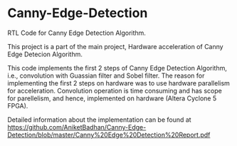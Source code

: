 # Canny-Edge-Detection
RTL Code for Canny Edge Detection Algorithm. 

This project is a part of the main project, Hardware acceleration of Canny Edge Detecion Algorithm.

This code implements the first 2 steps of Canny Edge Detection Algorithm, i.e., convolution with Guassian filter and Sobel filter.
The reason for implementing the first 2 steps on hardware was to use hardware parallelism for acceleration.
Convolution operation is time consuming and has scope for parellelism, and hence, implemented on hardware (Altera Cyclone 5 FPGA).

Detailed information about the implementation can be found at https://github.com/AniketBadhan/Canny-Edge-Detection/blob/master/Canny%20Edge%20Detection%20Report.pdf
